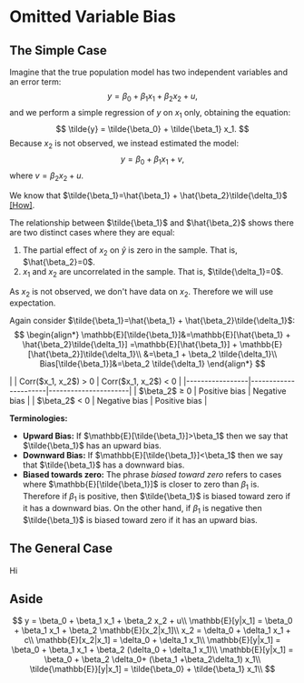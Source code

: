 # Omitted Variable Bias

## The Simple Case

Imagine that the true population model has two independent variables and an error term:
$$
y = \beta_0 + \beta_1 x_1 + \beta_2 x_2 + u,
$$
and we perform a simple regression of $y$ on $x_1$ only, obtaining the equation:
$$
\tilde{y} = \tilde{\beta_0} + \tilde{\beta_1} x_1.
$$
Because $x_2$ is not observed, we instead estimated the model:
$$
y = \beta_0 + \beta_1 x_1 + v,
$$
where $v=\beta_2 x_2+u$.

We know that $\tilde{\beta_1}=\hat{\beta_1} + \hat{\beta_2}\tilde{\delta_1}$ [[How]](https://macropy.com/Notebooks_Courses/).

The relationship between $\tilde{\beta_1}$ and $\hat{\beta_2}$ shows there are two distinct cases where they are equal:
1. The partial effect of $x_2$ on $\hat{y}$ is zero in the sample. That is, $\hat{\beta_2}=0$. 
2. $x_1$ and $x_2$ are uncorrelated in the sample. That is, $\tilde{\delta_1}=0$.

As $x_2$ is not observed, we don't have data on $x_2$. Therefore we will use expectation.

Again consider $\tilde{\beta_1}=\hat{\beta_1} + \hat{\beta_2}\tilde{\delta_1}$:
$$
\begin{align*}
\mathbb{E}[\tilde{\beta_1}]&=\mathbb{E}[\hat{\beta_1} + \hat{\beta_2}\tilde{\delta_1}] =\mathbb{E}[\hat{\beta_1}] + \mathbb{E}[\hat{\beta_2}]\tilde{\delta_1}\\
&=\beta_1 + \beta_2 \tilde{\delta_1}\\
Bias[\tilde{\beta_1}]&=\beta_2 \tilde{\delta_1}
\end{align*}
$$

<div style={{ textAlign: 'center' }}>
|                 | Corr($x_1, x_2$) > 0 | Corr($x_1, x_2$) < 0 |
|-----------------|----------------------|----------------------|
| $\beta_2$ ≥ 0   | Positive bias        | Negative bias        |
| $\beta_2$ < 0   | Negative bias        | Positive bias        |
</div>

**Terminologies:**

* **Upward Bias:** If $\mathbb{E}[\tilde{\beta_1}]>\beta_1$ then we say that $\tilde{\beta_1}$ has an upward bias.
* **Downward Bias:** If $\mathbb{E}[\tilde{\beta_1}]<\beta_1$ then we say that $\tilde{\beta_1}$ has a downward bias.
* **Biased towards zero:** The phrase *biased toward zero* refers to cases where $\mathbb{E}[\tilde{\beta_1}]$ is closer to zero than $\beta_1$ is. Therefore if $\beta_1$ is positive, then $\tilde{\beta_1}$ is biased toward zero if it has a downward bias. On the other hand, if $\beta_1$ is negative then $\tilde{\beta_1}$ is biased toward zero if it has an upward bias.

## The General Case

Hi

## Aside

$$
y = \beta_0 + \beta_1 x_1 + \beta_2 x_2 + u\\
\mathbb{E}[y|x_1] = \beta_0 + \beta_1 x_1 + \beta_2 \mathbb{E}[x_2|x_1]\\
x_2 = \delta_0 + \delta_1 x_1 + c\\
\mathbb{E}[x_2|x_1] = \delta_0 + \delta_1 x_1\\
\mathbb{E}[y|x_1] = \beta_0 + \beta_1 x_1 + \beta_2 (\delta_0 + \delta_1 x_1)\\
\mathbb{E}[y|x_1] = \beta_0 + \beta_2 \delta_0+ (\beta_1 +\beta_2\delta_1) x_1\\
\tilde{\mathbb{E}}[y|x_1] = \tilde{\beta_0} + \tilde{\beta_1} x_1\\
$$